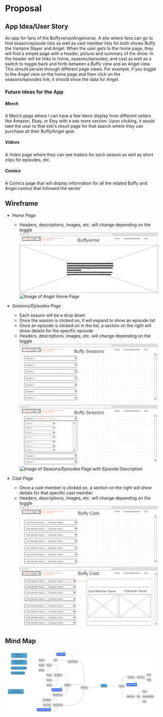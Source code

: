 # Proposal

## App Idea/User Story
An app for fans of the Buffyverse/Angelverse. A site where fans can go to find season/episode lists as well as cast member lists for both shows Buffy the Vampire Slayer and Angel. When the user gets to the home page, they will find a simple page with a header, picture and summary of the show. In the header will be links to home, seasons/episodes, and cast as well as a switch to toggle back and forth between a Buffy view and an Angel view. This should persist through different page views. For example, if you toggle to the Angel view on the home page and then click on the seasons/episodes link, it should show the data for Angel. 

### Future Ideas for the App
##### Merch
A Merch page where I can have a few items display from different sellers like Amazon, Ebay, or Etsy with a see more section. Upon clicking, it would take the user to that site's result page for that search where they can purchase all their Buffy/Angel gear.
##### Videos
A Video page where they can see trailers for each season as well as short clips for episodes, etc. 
##### Comics
A Comics page that will display information for all the related Buffy and Angel comics that followed the series'

## Wireframe
* *Home Page*
  * Headers, descriptions, images, etc. will change depending on the toggle
  ![Image of Buffy Home Page](./wireframe/1-Buffy-Home-Pg.png)
  ![Image of Angel Home Page](./wireframe/1-Angel-Home-Pg.png)

* *Seasons/Episodes Page*
  * Each season will be a drop down
  * Once the season is clicked on, it will expand to show an episode list
  * Once an episode is clicked on in the list, a section on the right will show details for the specific episode
  * Headers, descriptions, images, etc. will change depending on the toggle
  ![Image of Main Seasons/Episodes Page](./wireframe/3-Buffy-Seasons-Pg.png)
  ![Image of Seasons/Episodes Page with Dropdown](./wireframe/4-Buffy-Seasons-Pg-w-Drop-Down.png)
  ![Image of Seasons/Episodes Page with Episode Description](./wireframe/5-Buffy-Seasons-Pg-w-Ep-Description.png)

* *Cast Page*
  * Once a cast member is clicked on, a section on the right will show details for that specific cast member
  * Headers, descriptions, images, etc. will change depending on the toggle
  ![Image of Main Cast Page](./wireframe/6-Buffy-Cast-Pg.png)
  ![Image of Cast Page with Member Detail](./wireframe/7-Buffy-Cast-Pg-w-Mem-Detail.png)

## Mind Map
![Image of Mindmap](./mindmap/mindmap.png)